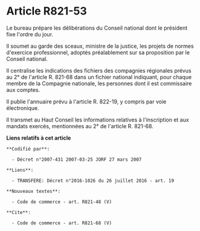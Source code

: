 # Article R821-53

Le bureau prépare les délibérations du Conseil national dont le président fixe l'ordre du jour.

Il soumet au garde des sceaux, ministre de la justice, les projets de normes d'exercice professionnel, adoptés préalablement
sur sa proposition par le Conseil national.

Il centralise les indications des fichiers des compagnies régionales prévus au 2° de l'article R. 821-68 dans un fichier
national indiquant, pour chaque membre de la Compagnie nationale, les personnes dont il est commissaire aux comptes.

Il publie l'annuaire prévu à l'article R. 822-19, y compris par voie électronique.

Il transmet au Haut Conseil les informations relatives à l'inscription et aux mandats exercés, mentionnées au 2° de l'article
R. 821-68.

**Liens relatifs à cet article**

	**Codifié par**:

	  - Décret n°2007-431 2007-03-25 JORF 27 mars 2007

	**Liens**:

	  - TRANSFERE: Décret n°2016-1026 du 26 juillet 2016 - art. 19

	**Nouveaux textes**:

	  - Code de commerce - art. R821-48 (V)

	**Cite**:

	  - Code de commerce - art. R821-68 (V)
